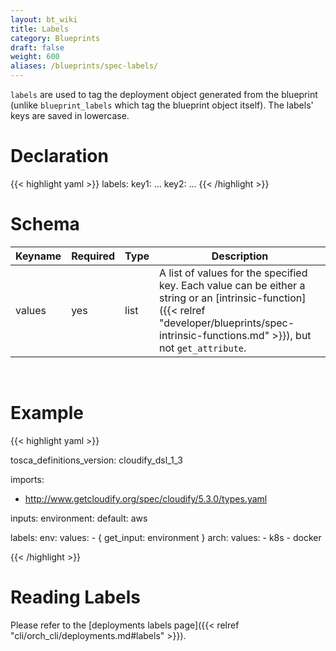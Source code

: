 ```yaml
---
layout: bt_wiki
title: Labels
category: Blueprints
draft: false
weight: 600
aliases: /blueprints/spec-labels/
---
```


`labels` are used to tag the deployment object generated from the blueprint 
(unlike `blueprint_labels` which tag the blueprint object itself). The labels' keys are saved in lowercase.


# Declaration

{{< highlight  yaml >}}
labels:
  key1:
    ...
  key2:
    ...
{{< /highlight >}}

# Schema

Keyname     | Required | Type | Description
----------- | -------- | ---- | -----------
values      | yes      | list | A list of values for the specified key. Each value can be either a string or an [intrinsic-function]({{< relref "developer/blueprints/spec-intrinsic-functions.md" >}}), but not `get_attribute`.  

<br>

# Example

{{< highlight  yaml >}}

tosca_definitions_version: cloudify_dsl_1_3

imports:
  - http://www.getcloudify.org/spec/cloudify/5.3.0/types.yaml

inputs:
  environment: 
    default: aws

labels:
  env: 
    values: 
      - { get_input: environment }
  arch:
    values:
      - k8s
      - docker

{{< /highlight >}}

# Reading Labels
Please refer to the [deployments labels page]({{< relref "cli/orch_cli/deployments.md#labels" >}}).
